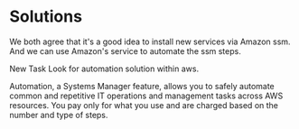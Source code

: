 # Solutions 
We both agree that it's a good idea to install new services via Amazon ssm. And we can use Amazon's service to automate the ssm steps.

New Task
Look for automation solution within aws.


Automation, a Systems Manager feature, allows you to safely automate common and repetitive IT operations and management tasks across AWS resources. You pay only for what you use and are charged based on the number and type of steps.



